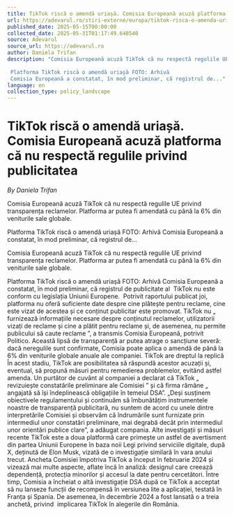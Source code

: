 ```yaml
---
title: TikTok riscă o amendă uriașă. Comisia Europeană acuză platforma că nu respectă regulile privind publicitatea
url: https://adevarul.ro/stiri-externe/europa/tiktok-risca-o-amenda-uriasa-comisia-europeana-2443572.html
published_date: 2025-05-15T00:00:00
collected_date: 2025-05-31T01:17:49.648540
source: Adevarul
source_url: https://adevarul.ro
author: Daniela Trifan
description: "Comisia Europeană acuză TikTok că nu respectă regulile UE privind transparența reclamelor. Platforma ar putea fi amendată cu până la 6% din veniturile sale globale. 
 
 Platforma TikTok riscă o amendă uriașă FOTO: Arhivă 
 Comisia Europeană a constatat, în mod preliminar, că registrul de..."
language: en
collection_type: policy_landscape
---
```


# TikTok riscă o amendă uriașă. Comisia Europeană acuză platforma că nu respectă regulile privind publicitatea

*By Daniela Trifan*

Comisia Europeană acuză TikTok că nu respectă regulile UE privind transparența reclamelor. Platforma ar putea fi amendată cu până la 6% din veniturile sale globale. 
 
 Platforma TikTok riscă o amendă uriașă FOTO: Arhivă 
 Comisia Europeană a constatat, în mod preliminar, că registrul de...

Comisia Europeană acuză TikTok că nu respectă regulile UE privind transparența reclamelor. Platforma ar putea fi amendată cu până la 6% din veniturile sale globale. 
 
 Platforma TikTok riscă o amendă uriașă FOTO: Arhivă 
 Comisia Europeană a constatat, în mod preliminar, că registrul de publicitate al  TikTok nu este conform cu legislația Uniunii Europene.  Potrivit raportului publicat joi, platforma nu oferă suficiente date despre cine plătește pentru reclame, cine este vizat de acestea și ce conținut publicitar este promovat. 
 TikTok nu „ furnizează informațiile necesare despre conținutul reclamelor, utilizatorii vizați de reclame și cine a plătit pentru reclame și, de asemenea, nu permite publicului să caute reclame ”, a transmis Comisia Europeană, potrivit  Politico. 
 Această lipsă de transparență ar putea atrage o sancțiune severă: dacă neregulile sunt confirmate, Comisia poate aplica o amendă de până la 6% din veniturile globale anuale ale companiei. 
 TikTok are dreptul la replică 
 În acest stadiu, TikTok are posibilitatea să răspundă acestor acuzații și, eventual, să propună măsuri pentru remedierea problemelor, evitând astfel amenda. 
 Un purtător de cuvânt al companiei a declarat că TikTok „ revizuiește constatările preliminare ale Comisiei ” și că firma rămâne „ angajată să își îndeplinească obligațiile în temeiul DSA”. 
 „Deși susținem obiectivele regulamentului și continuăm să îmbunătățim instrumentele noastre de transparență publicitară, nu suntem de acord cu unele dintre interpretările Comisiei și observăm că îndrumările sunt furnizate prin intermediul unor constatări preliminare, mai degrabă decât prin intermediul unor orientări publice clare”, a adăugat compania. 
 Alte investigații și măsuri recente 
 TikTok este a doua platformă care primește un astfel de avertisment din partea Uniunii Europene în baza noii Legi privind serviciile digitale, după X, deținută de Elon Musk, vizată de o investigație similară în vara anului trecut. 
 Ancheta Comisiei împotriva TikTok a început în februarie 2024 și  vizează mai multe aspecte, aflate încă în analiză: designul care creează dependență, protecția minorilor și accesul la date pentru cercetători. 
 Între timp, Comisia a încheiat o altă investigație DSA după ce TikTok a acceptat să nu lanseze funcții de recompensă în versiunea lite a aplicației, testată în Franța și Spania. 
 De asemenea, în decembrie 2024 a fost lansată o a treia anchetă, privind  implicarea TikTok în alegerile din România.